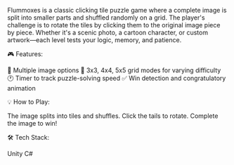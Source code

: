 Flummoxes is a classic clicking tile puzzle game where a complete image is split into smaller parts and shuffled randomly on a grid. The player's challenge is to rotate the tiles by clicking them to the original image piece by piece. Whether it's a scenic photo, a cartoon character, or custom artwork—each level tests your logic, memory, and patience.

🎮 Features:

📸 Multiple image options 
🧠 3x3, 4x4, 5x5 grid modes for varying difficulty
🕐 Timer to track puzzle-solving speed
✅ Win detection and congratulatory animation

💡 How to Play:

The image splits into tiles and shuffles.
Click the tails to rotate.
Complete the image to win!

🛠️ Tech Stack:

Unity
C#
